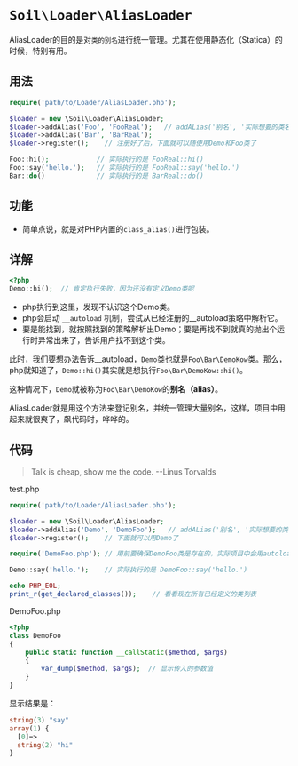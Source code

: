# `Soil\Loader\AliasLoader`

AliasLoader的目的是对`类的别名`进行统一管理。尤其在使用静态化（Statica）的时候，特别有用。

## 用法

```php
require('path/to/Loader/AliasLoader.php');

$loader = new \Soil\Loader\AliasLoader;
$loader->addAlias('Foo', 'FooReal');   // addALias('别名', '实际想要的类名');
$loader->addAlias('Bar', 'BarReal');
$loader->register();    // 注册好了后，下面就可以随便用Demo和Foo类了

Foo::hi();            // 实际执行的是 FooReal::hi()
Foo::say('hello.');   // 实际执行的是 FooReal::say('hello.')
Bar::do()             // 实际执行的是 BarReal::do()
```

## 功能

* 简单点说，就是对PHP内置的`class_alias()`进行包装。

## 详解

```php
<?php
Demo::hi();  // 肯定执行失败，因为还没有定义Demo类呢
```

* php执行到这里，发现不认识这个Demo类。
* php会启动 `__autoload` 机制，尝试从已经注册的__autoload策略中解析它。
* 要是能找到，就按照找到的策略解析出Demo；要是再找不到就真的抛出个运行时异常出来了，告诉用户找不到这个类。

此时，我们要想办法告诉__autoload，`Demo`类也就是`Foo\Bar\DemoKow`类。那么，php就知道了，`Demo::hi()`其实就是想执行`Foo\Bar\DemoKow::hi()`。

这种情况下，`Demo`就被称为`Foo\Bar\DemoKow`的**别名（alias）**。

AliasLoader就是用这个方法来登记别名，并统一管理大量别名，这样，项目中用起来就很爽了，飙代码时，哗哗的。

## 代码

> Talk is cheap, show me the code.  --Linus Torvalds

test.php

```php
require('path/to/Loader/AliasLoader.php');

$loader = new \Soil\Loader\AliasLoader;
$loader->addAlias('Demo', 'DemoFoo');   // addALias('别名', '实际想要的类名');
$loader->register();    // 下面就可以用Demo了

require('DemoFoo.php'); // 用前要确保DemoFoo类是存在的，实际项目中会用autoload来处理

Demo::say('hello.');    // 实际执行的是 DemoFoo::say('hello.')

echo PHP_EOL;
print_r(get_declared_classes());    // 看看现在所有已经定义的类列表
```

DemoFoo.php

```php
<?php
class DemoFoo
{
    public static function __callStatic($method, $args)
    {
        var_dump($method, $args);  // 显示传入的参数值
    }
}
```

显示结果是：

```php
string(3) "say"
array(1) {
  [0]=>
  string(2) "hi"
}
```
